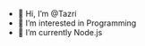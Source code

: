 - 👋 Hi, I’m @Tazri
- 👀 I’m interested in Programming
- 🌱 I’m currently Node.js 

<!---
Tazri/Tazri is a ✨ special ✨ repository because its `README.md` (this file) appears on your GitHub profile.
You can click the Preview link to take a look at your changes.
--->

